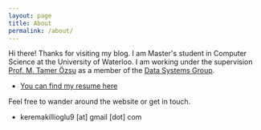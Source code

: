 ```yaml
---
layout: page
title: About
permalink: /about/
---
```


Hi there! Thanks for visiting my blog. I am Master's student in Computer Science at the University of Waterloo. I am working under the supervision [Prof. M. Tamer Özsu](https://cs.uwaterloo.ca/~tozsu/) as a member of the [Data Systems Group](https://uwaterloo.ca/data-systems-group/).

- [You can find my resume here](/files/Kerem_Akillioglu_CV.pdf)  

Feel free to wander around the website or get in touch.  
- keremakillioglu9 [at] gmail [dot] com
